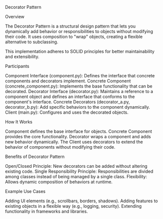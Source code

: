 Decorator Pattern

Overview

The Decorator Pattern is a structural design pattern that lets you dynamically add behavior or responsibilities to objects without modifying their code. It uses composition to "wrap" objects, creating a flexible alternative to subclassing.

This implementation adheres to SOLID principles for better maintainability and extensibility.

Participants

Component Interface (component.py):                     Defines the interface that concrete components and decorators implement.
Concrete Component (concrete_component.py):             Implements the base functionality that can be decorated.
Decorator Interface (decorator.py):                     Maintains a reference to a component object and defines an interface that conforms to the component's interface.
Concrete Decorators (decorator_a.py, decorator_b.py):   Add specific behaviors to the component dynamically.
Client (main.py):                                       Configures and uses the decorated objects.

How It Works

Component defines the base interface for objects.
Concrete Component provides the core functionality.
Decorator wraps a component and adds new behavior dynamically.
The Client uses decorators to extend the behavior of components without modifying their code.

Benefits of Decorator Pattern

Open/Closed Principle: New decorators can be added without altering existing code.
Single Responsibility Principle: Responsibilities are divided among classes instead of being managed by a single class.
Flexibility: Allows dynamic composition of behaviors at runtime.

Example Use Cases

Adding UI elements (e.g., scrollbars, borders, shadows).
Adding features to existing objects in a flexible way (e.g., logging, security).
Extending functionality in frameworks and libraries.